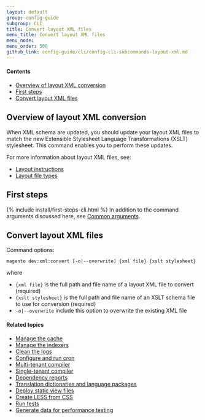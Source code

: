 ```yaml
---
layout: default
group: config-guide 
subgroup: CLI
title: Convert layout XML files
menu_title: Convert layout XML files
menu_node: 
menu_order: 500
github_link: config-guide/cli/config-cli-subcommands-layout-xml.md
---
```



#### Contents

*	<a href="#config-cli-xml-overview">Overview of layout XML conversion</a>
*	<a href="#config-cli-before">First steps</a>
*	<a href="#config-cli-xml-run">Convert layout XML files</a>


<h2 id="config-cli-xml-overview">Overview of layout XML conversion</h2>
When XML schema are updated, you should update your layout XML files to match the new Extensible Stylesheet Language Transformations (XSLT) stylesheet. This command enables you to perform these updates.

For more information about layout XML files, see:

*	<a href="{{ site.gdeurl }}frontend-dev-guide/layouts/xml-instructions.html">Layout instructions</a>
*	<a href="{{ site.gdeurl }}frontend-dev-guide/layouts/layout-types.html">Layout file types</a>

<h2 id="config-cli-before">First steps</h2>
{% include install/first-steps-cli.html %}
In addition to the command arguments discussed here, see <a href="{{ site.gdeurl }}config-guide/cli/config-cli-subcommands.html#config-cli-subcommands-common">Common arguments</a>.

<h2 id="config-cli-xml-run">Convert layout XML files</h2>
Command options:

	magento dev:xml:convert [-o|--overwrite] {xml file} {xslt stylesheet}

where

*	`{xml file}` is the full path and file name of a layout XML file to convert (required)
*	`{xslt stylesheet}` is the full path and file name of an XSLT schema file to use for conversion (required)
*	`-o|--overwrite` include this option to overwrite the existing XML file


#### Related topics

*	<a href="{{ site.gdeurl }}config-guide/cli/config-cli-subcommands-cache.html">Manage the cache</a>
*	<a href="{{ site.gdeurl }}config-guide/cli/config-cli-subcommands-index.html">Manage the indexers</a>
*	<a href="{{ site.gdeurl }}config-guide/cli/config-cli-subcommands-log.html">Clean the logs</a>
*	<a href="{{ site.gdeurl }}config-guide/cli/config-cli-subcommands-cron.html">Configure and run cron</a>
*	<a href="{{ site.gdeurl }}config-guide/cli/config-cli-subcommands-compiler-multi.html">Multi-tenant compiler</a>
*	<a href="{{ site.gdeurl }}config-guide/cli/config-cli-subcommands-compiler-single.html">Single-tenant compiler</a>
*	<a href="{{ site.gdeurl }}config-guide/cli/config-cli-subcommands-depen.html">Dependency reports</a>
*	<a href="{{ site.gdeurl }}config-guide/cli/config-cli-subcommands-i18n.html">Translation dictionaries and language packages</a>
*	<a href="{{ site.gdeurl }}config-guide/cli/config-cli-subcommands-static-view.html">Deploy static view files</a>
*	<a href="{{ site.gdeurl }}config-guide/cli/config-cli-subcommands-less-sass.html">Create LESS from CSS</a>
*	<a href="{{ site.gdeurl }}config-guide/cli/config-cli-subcommands-test.html">Run tests</a>
*	<a href="{{ site.gdeurl }}config-guide/cli/config-cli-subcommands-perf-data.html">Generate data for performance testing</a>
